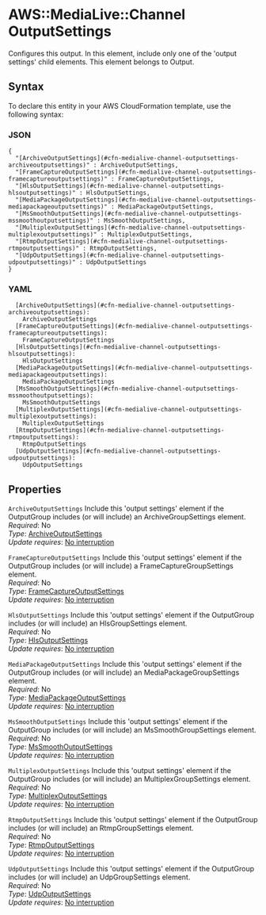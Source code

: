 # AWS::MediaLive::Channel OutputSettings<a name="aws-properties-medialive-channel-outputsettings"></a>

Configures this output\. In this element, include only one of the 'output settings' child elements\. This element belongs to Output\.

## Syntax<a name="aws-properties-medialive-channel-outputsettings-syntax"></a>

To declare this entity in your AWS CloudFormation template, use the following syntax:

### JSON<a name="aws-properties-medialive-channel-outputsettings-syntax.json"></a>

```
{
  "[ArchiveOutputSettings](#cfn-medialive-channel-outputsettings-archiveoutputsettings)" : ArchiveOutputSettings,
  "[FrameCaptureOutputSettings](#cfn-medialive-channel-outputsettings-framecaptureoutputsettings)" : FrameCaptureOutputSettings,
  "[HlsOutputSettings](#cfn-medialive-channel-outputsettings-hlsoutputsettings)" : HlsOutputSettings,
  "[MediaPackageOutputSettings](#cfn-medialive-channel-outputsettings-mediapackageoutputsettings)" : MediaPackageOutputSettings,
  "[MsSmoothOutputSettings](#cfn-medialive-channel-outputsettings-mssmoothoutputsettings)" : MsSmoothOutputSettings,
  "[MultiplexOutputSettings](#cfn-medialive-channel-outputsettings-multiplexoutputsettings)" : MultiplexOutputSettings,
  "[RtmpOutputSettings](#cfn-medialive-channel-outputsettings-rtmpoutputsettings)" : RtmpOutputSettings,
  "[UdpOutputSettings](#cfn-medialive-channel-outputsettings-udpoutputsettings)" : UdpOutputSettings
}
```

### YAML<a name="aws-properties-medialive-channel-outputsettings-syntax.yaml"></a>

```
  [ArchiveOutputSettings](#cfn-medialive-channel-outputsettings-archiveoutputsettings): 
    ArchiveOutputSettings
  [FrameCaptureOutputSettings](#cfn-medialive-channel-outputsettings-framecaptureoutputsettings): 
    FrameCaptureOutputSettings
  [HlsOutputSettings](#cfn-medialive-channel-outputsettings-hlsoutputsettings): 
    HlsOutputSettings
  [MediaPackageOutputSettings](#cfn-medialive-channel-outputsettings-mediapackageoutputsettings): 
    MediaPackageOutputSettings
  [MsSmoothOutputSettings](#cfn-medialive-channel-outputsettings-mssmoothoutputsettings): 
    MsSmoothOutputSettings
  [MultiplexOutputSettings](#cfn-medialive-channel-outputsettings-multiplexoutputsettings): 
    MultiplexOutputSettings
  [RtmpOutputSettings](#cfn-medialive-channel-outputsettings-rtmpoutputsettings): 
    RtmpOutputSettings
  [UdpOutputSettings](#cfn-medialive-channel-outputsettings-udpoutputsettings): 
    UdpOutputSettings
```

## Properties<a name="aws-properties-medialive-channel-outputsettings-properties"></a>

`ArchiveOutputSettings`  <a name="cfn-medialive-channel-outputsettings-archiveoutputsettings"></a>
Include this 'output settings' element if the OutputGroup includes \(or will include\) an ArchiveGroupSettings element\.  
*Required*: No  
*Type*: [ArchiveOutputSettings](aws-properties-medialive-channel-archiveoutputsettings.md)  
*Update requires*: [No interruption](https://docs.aws.amazon.com/AWSCloudFormation/latest/UserGuide/using-cfn-updating-stacks-update-behaviors.html#update-no-interrupt)

`FrameCaptureOutputSettings`  <a name="cfn-medialive-channel-outputsettings-framecaptureoutputsettings"></a>
Include this 'output settings' element if the OutputGroup includes \(or will include\) a FrameCaptureGroupSettings element\.  
*Required*: No  
*Type*: [FrameCaptureOutputSettings](aws-properties-medialive-channel-framecaptureoutputsettings.md)  
*Update requires*: [No interruption](https://docs.aws.amazon.com/AWSCloudFormation/latest/UserGuide/using-cfn-updating-stacks-update-behaviors.html#update-no-interrupt)

`HlsOutputSettings`  <a name="cfn-medialive-channel-outputsettings-hlsoutputsettings"></a>
Include this 'output settings' element if the OutputGroup includes \(or will include\) an HlsGroupSettings element\.  
*Required*: No  
*Type*: [HlsOutputSettings](aws-properties-medialive-channel-hlsoutputsettings.md)  
*Update requires*: [No interruption](https://docs.aws.amazon.com/AWSCloudFormation/latest/UserGuide/using-cfn-updating-stacks-update-behaviors.html#update-no-interrupt)

`MediaPackageOutputSettings`  <a name="cfn-medialive-channel-outputsettings-mediapackageoutputsettings"></a>
Include this 'output settings' element if the OutputGroup includes \(or will include\) an MediaPackageGroupSettings element\.  
*Required*: No  
*Type*: [MediaPackageOutputSettings](aws-properties-medialive-channel-mediapackageoutputsettings.md)  
*Update requires*: [No interruption](https://docs.aws.amazon.com/AWSCloudFormation/latest/UserGuide/using-cfn-updating-stacks-update-behaviors.html#update-no-interrupt)

`MsSmoothOutputSettings`  <a name="cfn-medialive-channel-outputsettings-mssmoothoutputsettings"></a>
Include this 'output settings' element if the OutputGroup includes \(or will include\) an MsSmoothGroupSettings element\.  
*Required*: No  
*Type*: [MsSmoothOutputSettings](aws-properties-medialive-channel-mssmoothoutputsettings.md)  
*Update requires*: [No interruption](https://docs.aws.amazon.com/AWSCloudFormation/latest/UserGuide/using-cfn-updating-stacks-update-behaviors.html#update-no-interrupt)

`MultiplexOutputSettings`  <a name="cfn-medialive-channel-outputsettings-multiplexoutputsettings"></a>
Include this 'output settings' element if the OutputGroup includes \(or will include\) an MultiplexGroupSettings element\.  
*Required*: No  
*Type*: [MultiplexOutputSettings](aws-properties-medialive-channel-multiplexoutputsettings.md)  
*Update requires*: [No interruption](https://docs.aws.amazon.com/AWSCloudFormation/latest/UserGuide/using-cfn-updating-stacks-update-behaviors.html#update-no-interrupt)

`RtmpOutputSettings`  <a name="cfn-medialive-channel-outputsettings-rtmpoutputsettings"></a>
Include this 'output settings' element if the OutputGroup includes \(or will include\) an RtmpGroupSettings element\.  
*Required*: No  
*Type*: [RtmpOutputSettings](aws-properties-medialive-channel-rtmpoutputsettings.md)  
*Update requires*: [No interruption](https://docs.aws.amazon.com/AWSCloudFormation/latest/UserGuide/using-cfn-updating-stacks-update-behaviors.html#update-no-interrupt)

`UdpOutputSettings`  <a name="cfn-medialive-channel-outputsettings-udpoutputsettings"></a>
Include this 'output settings' element if the OutputGroup includes \(or will include\) an UdpGroupSettings element\.  
*Required*: No  
*Type*: [UdpOutputSettings](aws-properties-medialive-channel-udpoutputsettings.md)  
*Update requires*: [No interruption](https://docs.aws.amazon.com/AWSCloudFormation/latest/UserGuide/using-cfn-updating-stacks-update-behaviors.html#update-no-interrupt)